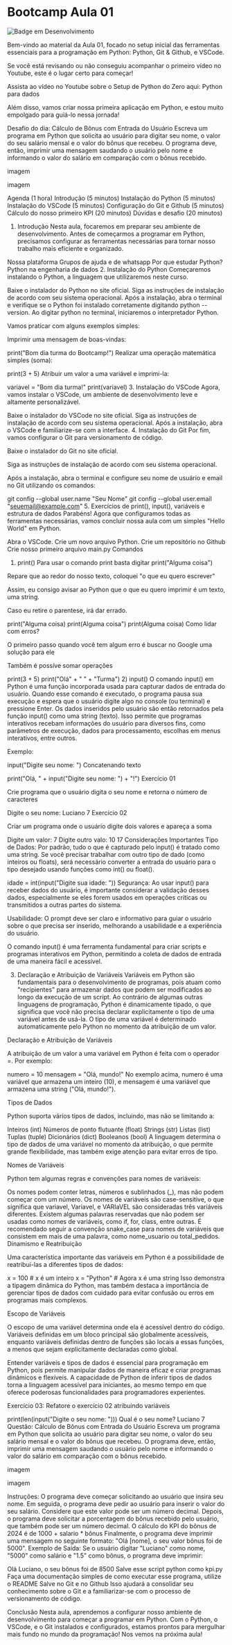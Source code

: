 # Bootcamp Aula 01

![Badge em Desenvolvimento](http://img.shields.io/static/v1?label=STATUS&message=EM%20FINALIZADO&color=GREEN&style=for-the-badge)


Bem-vindo ao material da Aula 01, focado no setup inicial das ferramentas essenciais para a programação em Python: Python, Git & Github, e VSCode.

Se você está revisando ou não conseguiu acompanhar o primeiro vídeo no Youtube, este é o lugar certo para começar!

Assista ao vídeo no Youtube sobre o Setup de Python do Zero aqui: Python para dados

Além disso, vamos criar nossa primeira aplicação em Python, e estou muito empolgado para guiá-lo nessa jornada!

Desafio do dia: Cálculo de Bônus com Entrada do Usuário
Escreva um programa em Python que solicita ao usuário para digitar seu nome, o valor do seu salário mensal e o valor do bônus que recebeu. O programa deve, então, imprimir uma mensagem saudando o usuário pelo nome e informando o valor do salário em comparação com o bônus recebido.

imagem

imagem

Agenda (1 hora)
Introdução (5 minutos)
Instalação do Python (5 minutos)
Instalação do VSCode (5 minutos)
Configuração do Git e Github (5 minutos)
Cálculo do nosso primeiro KPI (20 minutos)
Dúvidas e desafio (20 minutos)
1. Introdução
Nesta aula, focaremos em preparar seu ambiente de desenvolvimento. Antes de começarmos a programar em Python, precisamos configurar as ferramentas necessárias para tornar nosso trabalho mais eficiente e organizado.

Nossa plataforma
Grupos de ajuda e de whatsapp
Por que estudar Python?
Python na engenharia de dados
2. Instalação do Python
Começaremos instalando o Python, a linguagem que utilizaremos neste curso.

Baixe o instalador do Python no site oficial.
Siga as instruções de instalação de acordo com seu sistema operacional.
Após a instalação, abra o terminal e verifique se o Python foi instalado corretamente digitando python --version.
Ao digitar python no terminal, iniciaremos o interpretador Python.

Vamos praticar com alguns exemplos simples:

Imprimir uma mensagem de boas-vindas:

print("Bom dia turma do Bootcamp!")
Realizar uma operação matemática simples (soma):

print(3 + 5)
Atribuir um valor a uma variável e imprimi-la:

variavel = "Bom dia turma!"
print(variavel)
3. Instalação do VSCode
Agora, vamos instalar o VSCode, um ambiente de desenvolvimento leve e altamente personalizável.

Baixe o instalador do VSCode no site oficial.
Siga as instruções de instalação de acordo com seu sistema operacional.
Após a instalação, abra o VSCode e familiarize-se com a interface.
4. Instalação do Git
Por fim, vamos configurar o Git para versionamento de código.

Baixe o instalador do Git no site oficial.

Siga as instruções de instalação de acordo com seu sistema operacional.

Após a instalação, abra o terminal e configure seu nome de usuário e email no Git utilizando os comandos:

git config --global user.name "Seu Nome"
git config --global user.email "seuemail@example.com"
5. Exercícios de print(), input(), variáveis e estrutura de dados
Parabéns! Agora que configuramos todas as ferramentas necessárias, vamos concluir nossa aula com um simples "Hello World" em Python.

Abra o VSCode.
Crie um novo arquivo Python.
Crie um repositório no Github
Crie nosso primeiro arquivo main.py
Comandos
1) print()
Para usar o comando print basta digitar print("Alguma coisa")

Repare que ao redor do nosso texto, coloquei "o que eu quero escrever"

Assim, eu consigo avisar ao Python que o que eu quero imprimir é um texto, uma string.

Caso eu retire o parentese, irá dar errado.

print("Alguma coisa)
print(Alguma coisa")
print(Alguma coisa)
Como lidar com erros?

O primeiro passo quando você tem algum erro é buscar no Google uma solução para ele

Também é possíve somar operações

print(3 + 5)
print("Olá" + " " + "Turma")
2) input()
O comando input() em Python é uma função incorporada usada para capturar dados de entrada do usuário. Quando esse comando é executado, o programa pausa sua execução e espera que o usuário digite algo no console (ou terminal) e pressione Enter. Os dados inseridos pelo usuário são então retornados pela função input() como uma string (texto). Isso permite que programas interativos recebam informações do usuário para diversos fins, como parâmetros de execução, dados para processamento, escolhas em menus interativos, entre outros.

Exemplo:

input("Digite seu nome: ")
Concatenando texto

print("Olá, " + input("Digite seu nome: ") + "!")
Exercício 01

Crie programa que o usuário digita o seu nome e retorna o número de caracteres

Digite o seu nome: Luciano
7
Exercício 02

Criar um programa onde o usuário digite dois valores e apareça a soma

Digite um valor: 7
Digite outro valo: 10
17
Considerações Importantes
Tipo de Dados: Por padrão, tudo o que é capturado pelo input() é tratado como uma string. Se você precisar trabalhar com outro tipo de dado (como inteiros ou floats), será necessário converter a entrada do usuário para o tipo desejado usando funções como int() ou float().

idade = int(input("Digite sua idade: "))
Segurança: Ao usar input() para receber dados do usuário, é importante considerar a validação desses dados, especialmente se eles forem usados em operações críticas ou transmitidos a outras partes do sistema.

Usabilidade: O prompt deve ser claro e informativo para guiar o usuário sobre o que precisa ser inserido, melhorando a usabilidade e a experiência do usuário.

O comando input() é uma ferramenta fundamental para criar scripts e programas interativos em Python, permitindo a coleta de dados de entrada de uma maneira fácil e acessível.

3) Declaração e Atribuição de Variáveis
Variáveis em Python são fundamentais para o desenvolvimento de programas, pois atuam como "recipientes" para armazenar dados que podem ser modificados ao longo da execução de um script. Ao contrário de algumas outras linguagens de programação, Python é dinamicamente tipado, o que significa que você não precisa declarar explicitamente o tipo de uma variável antes de usá-la. O tipo de uma variável é determinado automaticamente pelo Python no momento da atribuição de um valor.

Declaração e Atribuição de Variáveis

A atribuição de um valor a uma variável em Python é feita com o operador =. Por exemplo:

numero = 10
mensagem = "Olá, mundo!"
No exemplo acima, numero é uma variável que armazena um inteiro (10), e mensagem é uma variável que armazena uma string ("Olá, mundo!").

Tipos de Dados

Python suporta vários tipos de dados, incluindo, mas não se limitando a:

Inteiros (int)
Números de ponto flutuante (float)
Strings (str)
Listas (list)
Tuplas (tuple)
Dicionários (dict)
Booleanos (bool)
A linguagem determina o tipo de dados de uma variável no momento da atribuição, o que permite grande flexibilidade, mas também exige atenção para evitar erros de tipo.

Nomes de Variáveis

Python tem algumas regras e convenções para nomes de variáveis:

Os nomes podem conter letras, números e sublinhados (_), mas não podem começar com um número.
Os nomes de variáveis são case-sensitive, o que significa que variavel, Variavel, e VARIaVEL são consideradas três variáveis diferentes.
Existem algumas palavras reservadas que não podem ser usadas como nomes de variáveis, como if, for, class, entre outras.
É recomendado seguir a convenção snake_case para nomes de variáveis que consistem em mais de uma palavra, como nome_usuario ou total_pedidos.
Dinamismo e Reatribuição

Uma característica importante das variáveis em Python é a possibilidade de reatribuí-las a diferentes tipos de dados:

x = 100        # x é um inteiro
x = "Python"   # Agora x é uma string
Isso demonstra a tipagem dinâmica do Python, mas também destaca a importância de gerenciar tipos de dados com cuidado para evitar confusão ou erros em programas mais complexos.

Escopo de Variáveis

O escopo de uma variável determina onde ela é acessível dentro do código. Variáveis definidas em um bloco principal são globalmente acessíveis, enquanto variáveis definidas dentro de funções são locais a essas funções, a menos que sejam explicitamente declaradas como global.

Entender variáveis e tipos de dados é essencial para programação em Python, pois permite manipular dados de maneira eficaz e criar programas dinâmicos e flexíveis. A capacidade de Python de inferir tipos de dados torna a linguagem acessível para iniciantes, ao mesmo tempo em que oferece poderosas funcionalidades para programadores experientes.

Exercício 03: Refatore o exercício 02 atribuindo variáveis

print(len(input("Digite o seu nome: ")))
Qual é o seu nome? Luciano
7
Questão: Cálculo de Bônus com Entrada do Usuário
Escreva um programa em Python que solicita ao usuário para digitar seu nome, o valor do seu salário mensal e o valor do bônus que recebeu. O programa deve, então, imprimir uma mensagem saudando o usuário pelo nome e informando o valor do salário em comparação com o bônus recebido.

imagem

imagem

Instruções:
O programa deve começar solicitando ao usuário que insira seu nome.
Em seguida, o programa deve pedir ao usuário para inserir o valor do seu salário. Considere que este valor pode ser um número decimal.
Depois, o programa deve solicitar a porcentagem do bônus recebido pelo usuário, que também pode ser um número decimal.
O cálculo do KPI do bônus de 2024 é de 1000 + salario * bônus
Finalmente, o programa deve imprimir uma mensagem no seguinte formato: "Olá [nome], o seu valor bônus foi de 5000".
Exemplo de Saída:
Se o usuário digitar "Luciano" como nome, "5000" como salário e "1.5" como bônus, o programa deve imprimir:

Olá Luciano, o seu bônus foi de 8500
Salve esse script python como kpi.py
Faça uma documentação simples de como executar esse programa, utilize o README
Salve no Git e no Github
Isso ajudará a consolidar seu conhecimento sobre o Git e a familiarizar-se com o processo de versionamento de código.

Conclusão
Nesta aula, aprendemos a configurar nosso ambiente de desenvolvimento para começar a programar em Python. Com o Python, o VSCode, e o Git instalados e configurados, estamos prontos para mergulhar mais fundo no mundo da programação! Nos vemos na próxima aula!